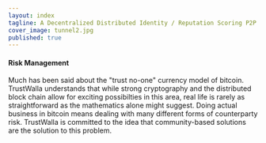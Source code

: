 ```yaml
---
layout: index
tagline: A Decentralized Distributed Identity / Reputation Scoring P2P Network
cover_image: tunnel2.jpg
published: true
---
```


#### Risk Management

Much has been said about the "trust no-one" currency model of bitcoin. TrustWalla understands that while strong cryptography and the distributed block chain allow for exciting possibilties in this area, real life is rarely as straightforward as the mathematics alone might suggest. Doing actual business in bitcoin means dealing with many different forms of counterparty risk. TrustWalla is committed to the idea that community-based solutions are the solution to this problem.